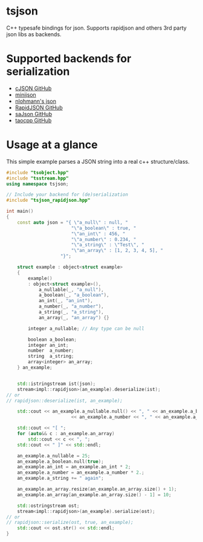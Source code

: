 # tsjson
C++ typesafe bindings for json. Supports rapidjson and others 3rd party json libs as backends.


# Supported backends for serialization
* [cJSON GitHub](https://github.com/DaveGamble/cJSON.git)
* [minijson](GitHub]https://github.com/giacomodrago/)
* [nlohmann's json](GitHub]https://github.com/nlohmann/json.git)
* [RapidJSON GitHub](https://github.com/Tencent/rapidjson/)
* [saJson GitHub](https://github.com/chadaustin/sajson.git)
* [taocpp GitHub](https://github.com/taocpp/json.git)

# Usage at a glance

This simple example parses a JSON string into a real c++ structure/class.

~~~~~~~~~~cpp
#include "tsobject.hpp"
#include "tsstream.hpp"
using namespace tsjson;

// Include your backend for (de)serialization
#include "tsjson_rapidjson.hpp"

int main()
{
	const auto json = "{ \"a_null\" : null, "
						"\"a_boolean\" : true, "
						"\"an_int\" : 456, "
						"\"a_number\" : 0.234, "
						"\"a_string\" : \"Test\", "
					    "\"an_array\" : [1, 2, 3, 4, 5], "
					"}";

	struct example : object<struct example>
	{
		example()
		: object<struct example>(),
			a_nullable(_, "a_null"),
			a_boolean(_, "a_boolean"),
			an_int(_, "an_int"),
			a_number(_, "a_number"),
			a_string(_, "a_string"),
			an_array(_, "an_array") {}

		integer a_nullable;	// Any type can be null

		boolean a_boolean;
		integer an_int;
		number  a_number;
		string  a_string;
		array<integer> an_array;
	} an_example;


	std::istringstream ist(json);
	stream<impl::rapidjson>(an_example).deserialize(ist);
// or
// rapidjson::deserialize(ist, an_example);

	std::cout << an_example.a_nullable.null() << ", " << an_example.a_boolean << ", " << an_example.an_int << ", "
						<< an_example.a_number << ", " << an_example.a_string << std::endl;

	std::cout << "[ ";
	for (auto&& c : an_example.an_array)
		std::cout << c << ", ";
	std::cout << " ]" << std::endl;

	an_example.a_nullable = 25;
	an_example.a_boolean.null(true);
	an_example.an_int = an_example.an_int * 2;
	an_example.a_number = an_example.a_number * 2.;
	an_example.a_string += " again";

	an_example.an_array.resize(an_example.an_array.size() + 1);
	an_example.an_array[an_example.an_array.size() - 1] = 10;

	std::ostringstream ost;
	stream<impl::rapidjson>(an_example).serialize(ost);
// or
// rapidjson::serialize(ost, true, an_example);
	std::cout << ost.str() << std::endl;
}
~~~~~~~~~~
